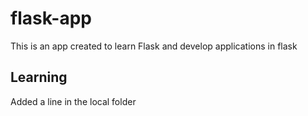 # flask-app
This is an app created to learn Flask and develop applications in flask

## Learning 

Added a line in the local folder